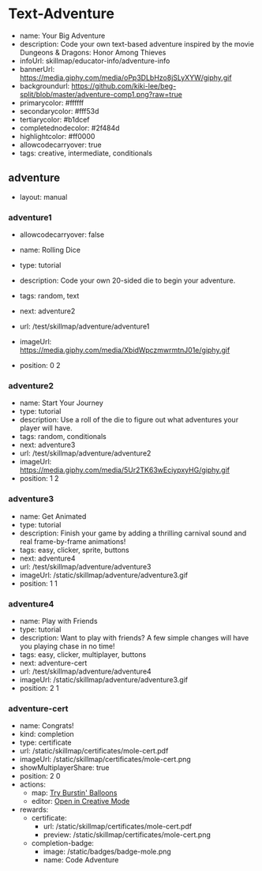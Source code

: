 # Text-Adventure
* name: Your Big Adventure
* description: Code your own text-based adventure inspired by the movie Dungeons & Dragons: Honor Among Thieves
* infoUrl: skillmap/educator-info/adventure-info
* bannerUrl: https://media.giphy.com/media/oPp3DLbHzo8jSLyXYW/giphy.gif
* backgroundurl: https://github.com/kiki-lee/beg-split/blob/master/adventure-comp1.png?raw=true
* primarycolor: #ffffff
* secondarycolor: #fff53d
* tertiarycolor: #b1dcef
* completednodecolor: #2f484d
* highlightcolor: #ff0000
* allowcodecarryover: true
* tags: creative, intermediate, conditionals


## adventure
* layout: manual


### adventure1
* allowcodecarryover: false

* name: Rolling Dice
* type: tutorial
* description: Code your own 20-sided die to begin your adventure.
* tags: random, text
* next: adventure2
* url: /test/skillmap/adventure/adventure1
* imageUrl: https://media.giphy.com/media/XbidWpczmwrmtnJ01e/giphy.gif
* position: 0 2



### adventure2
* name: Start Your Journey
* type: tutorial
* description: Use a roll of the die to figure out what adventures your player will have.
* tags: random, conditionals
* next: adventure3
* url: /test/skillmap/adventure/adventure2
* imageUrl: https://media.giphy.com/media/5Ur2TK63wEciypxyHG/giphy.gif
* position: 1 2


### adventure3
* name: Get Animated
* type: tutorial
* description: Finish your game by adding a thrilling carnival sound and real frame-by-frame animations!
* tags: easy, clicker, sprite, buttons
* next: adventure4
* url: /test/skillmap/adventure/adventure3
* imageUrl: /static/skillmap/adventure/adventure3.gif
* position: 1 1



### adventure4
* name: Play with Friends
* type: tutorial
* description: Want to play with friends? A few simple changes will have you playing chase in no time!
* tags: easy, clicker, multiplayer, buttons
* next: adventure-cert
* url: /test/skillmap/adventure/adventure4
* imageUrl: /static/skillmap/adventure/adventure3.gif
* position: 2 1


### adventure-cert
* name: Congrats!
* kind: completion
* type: certificate
* url: /static/skillmap/certificates/mole-cert.pdf
* imageUrl: /static/skillmap/certificates/mole-cert.png
* showMultiplayerShare: true
* position: 2 0
* actions:
    * map: [Try Burstin' Balloons](/skillmap/balloon)
    * editor: [Open in Creative Mode](/)
* rewards:
    * certificate:
        * url: /static/skillmap/certificates/mole-cert.pdf
        * preview: /static/skillmap/certificates/mole-cert.png
    * completion-badge:
        * image: /static/badges/badge-mole.png
        * name: Code Adventure
